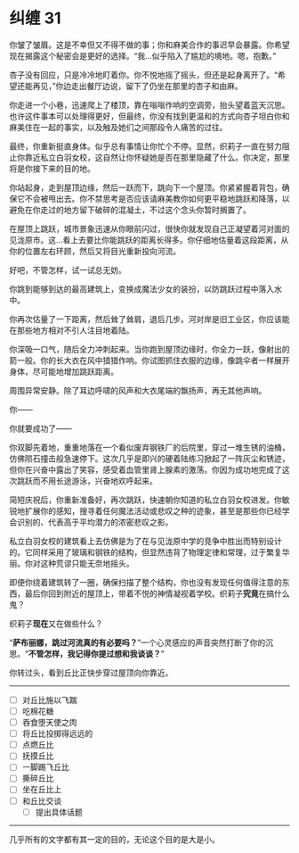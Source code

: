 # 纠缠 31

你皱了皱眉。这是不幸但又不得不做的事；你和麻美合作的事迟早会暴露。你希望现在揭露这个秘密会是更好的选择。“我...似乎陷入了尴尬的境地。嗯，抱歉。”

杏子没有回应，只是冷冷地盯着你。你不悦地摇了摇头，但还是起身离开了。“希望还能再见，”你边走出餐厅边说，留下了仍坐在那里的杏子和由麻。

你走进一个小巷，迅速爬上了楼顶，靠在嗡嗡作响的空调旁，抬头望着蓝天沉思。也许这件事本可以处理得更好，但最终，你没有找到更温和的方式向杏子坦白你和麻美住在一起的事实，以及触及她们之间那段令人痛苦的过往。

最终，你重新挺直身体。似乎总有事情让你忙个不停。显然，织莉子一直在努力阻止你靠近私立白羽女校，这自然让你怀疑她是否在那里隐藏了什么。你决定，那里将是你接下来的目的地。

你站起身，走到屋顶边缘，然后一跃而下，跳向下一个屋顶。你紧紧握着背包，确保它不会被甩出去。你不禁思考是否应该请麻美教你如何更平稳地跳跃和降落，以避免在你走过的地方留下破碎的混凝土，不过这个念头你暂时搁置了。

在屋顶上跳跃，城市景象迅速从你眼前闪过，很快你就发现自己正凝望着河对面的见泷原市。这...看上去要比你能跳跃的距离长得多。你仔细地估量着这段距离，从你的位置左右环顾，然后又将目光重新投向河流。

好吧，不管怎样，试一试总无妨。

你跳到能够到达的最高建筑上，变换成魔法少女的装扮，以防跳跃过程中落入水中。

你再次估量了一下距离，然后耸了耸肩，退后几步。河对岸是旧工业区，你应该能在那些地方相对不引人注目地着陆。

你深吸一口气，随后全力冲刺起来。当你跑到屋顶边缘时，你全力一跃，像射出的箭一般。你的长大衣在风中猎猎作响。你试图抓住衣服的边缘，像跳伞者一样展开身体，尽可能地增加跳跃距离。

周围异常安静。除了耳边呼啸的风声和大衣尾端的飘扬声，再无其他声响。

你——

你就要成功了——

你双脚先着地，重重地落在一个看似废弃钢铁厂的后院里，穿过一堆生锈的油桶，仿佛陨石撞击般急速停下。这次几乎是即兴的硬着陆练习掀起了一阵灰尘和锈迹，但你在兴奋中露出了笑容，感受着血管里肾上腺素的激荡。你因为成功地完成了这次跳跃而不用长途游泳，兴奋地欢呼起来。

简短庆祝后，你重新准备好，再次跳跃，快速朝你知道的私立白羽女校进发。你敏锐地扩展你的感知，搜寻着任何魔法活动或悲叹之种的迹象，甚至是那些你已经学会识别的、代表高于平均潜力的浓密悲叹之影。

私立白羽女校的建筑看上去仿佛是为了在与见泷原中学的竞争中胜出而特别设计的。它同样采用了玻璃和钢铁的结构，但显然违背了物理定律和常理，过于繁复华丽。你对这种荒谬只能无奈地摇头。

即便你绕着建筑转了一圈，确保扫描了整个结构，你也没有发现任何值得注意的东西，最后你回到附近的屋顶上，带着不悦的神情凝视着学校。织莉子**究竟**在搞什么鬼？

织莉子**现在**又在做些什么？

“**萨布丽娜，跳过河流真的有必要吗？**”一个心灵感应的声音突然打断了你的沉思。“**不管怎样，我记得你提过想和我谈谈？**”

你转过头，看到丘比正快步穿过屋顶向你靠近。

---

- [ ] 对丘比施以飞踹
- [ ] 吃棉花糖
- [ ] 吞食堕天使之肉
- [ ] 将丘比投掷得远远的
- [ ] 点燃丘比
- [ ] 抚摸丘比
- [ ] 一脚踢飞丘比
- [ ] 撕碎丘比
- [ ] 坐在丘比上
- [ ] 和丘比交谈
  - [ ] 提出具体话题

---

几乎所有的文字都有其一定的目的，无论这个目的是大是小。
